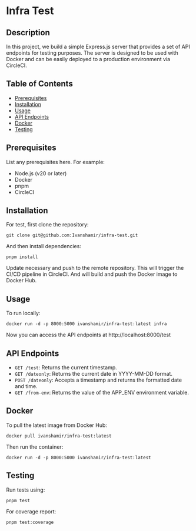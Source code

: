 # Infra Test

## Description
In this project, we build a simple Express.js server that provides a set of API endpoints for testing purposes. The server is designed to be used with Docker and can be easily deployed to a production environment via CircleCI.

## Table of Contents
- [Prerequisites](#prerequisites)
- [Installation](#installation)
- [Usage](#usage)
- [API Endpoints](#api-endpoints)
- [Docker](#docker)
- [Testing](#testing)

## Prerequisites
List any prerequisites here. For example:
- Node.js (v20 or later)
- Docker
- pnpm
- CircleCI

## Installation

For test, first clone the repository:
```shell
git clone git@github.com:Ivanshamir/infra-test.git
```
And then install dependencies:
```shell
pnpm install    
```
Update necessary and push to the remote repository. This will trigger the CI/CD pipeline in CircleCI. And will build and push the Docker image to Docker Hub.

## Usage
To run locally:
```shell
docker run -d -p 8000:5000 ivanshamir/infra-test:latest infra
```
Now you can access the API endpoints at http://localhost:8000/test

## API Endpoints

- `GET /test`: Returns the current timestamp.
- `GET /dateonly`: Returns the current date in YYYY-MM-DD format.
- `POST /dateonly`: Accepts a timestamp and returns the formatted date and time.
- `GET /from-env`: Returns the value of the APP_ENV environment variable.

## Docker

To pull the latest image from Docker Hub:
```shell
docker pull ivanshamir/infra-test:latest
```
Then run the container:
```shell
docker run -d -p 8000:5000 ivanshamir/infra-test:latest
```
## Testing

Run tests using:
```shell
pnpm test
```
For coverage report:
```shell
pnpm test:coverage
```
